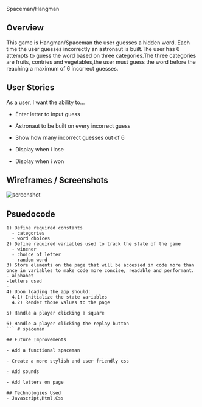 Spaceman/Hangman

## Overview
This game is Hangman/Spaceman the user guesses a hidden word. Each time the user guesses incorrectly an astronaut is built.The user has 6 attempts to guess the word based on three categories.The three categories are fruits, contries and vegetables,the user must guess the word before the reaching a maximum of 6 incorrect guesses.

## User Stories

As a user, I want the ability to... 

  - Enter  letter to input guess

  - Astronaut to be built on every incorrect guess 

  - Show how many incorrect guesses out of 6

  - Display when i lose 

  - Display when i won 
## Wireframes / Screenshots

![screenshot](https://i.imgur.com/9KElteS.png)


## Psuedocode

```
1) Define required constants
  - categories 
  - word choices
2) Define required variables used to track the state of the game
  - winener 
  - choice of letter
  - random word
3) Store elements on the page that will be accessed in code more than once in variables to make code more concise, readable and performant.
- alphabet
-letters used 
- 
4) Upon loading the app should:
  4.1) Initialize the state variables
  4.2) Render those values to the page

5) Handle a player clicking a square

6) Handle a player clicking the replay button
``` # spaceman

## Future Improvements 

- Add a functional spaceman

- Create a more stylish and user friendly css

- Add sounds 

- Add letters on page 

## Technologies Used
- Javascript,Html,Css